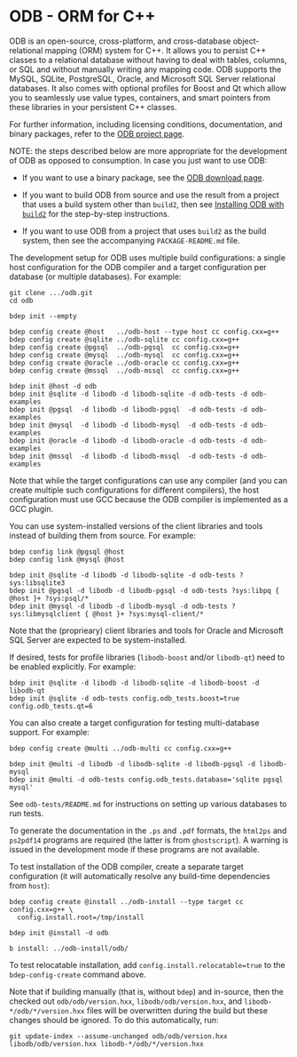 # ODB - ORM for C++

ODB is an open-source, cross-platform, and cross-database object-relational
mapping (ORM) system for C++. It allows you to persist C++ classes to a
relational database without having to deal with tables, columns, or SQL and
without manually writing any mapping code. ODB supports the MySQL, SQLite,
PostgreSQL, Oracle, and Microsoft SQL Server relational databases. It also
comes with optional profiles for Boost and Qt which allow you to seamlessly
use value types, containers, and smart pointers from these libraries in your
persistent C++ classes.

For further information, including licensing conditions, documentation, and
binary packages, refer to the [ODB project
page](https://codesynthesis.com/products/odb/).

NOTE: the steps described below are more appropriate for the development of
ODB as opposed to consumption. In case you just want to use ODB:

* If you want to use a binary package, see the [ODB download
  page](https://codesynthesis.com/products/odb/download.xhtml).

* If you want to build ODB from source and use the result from a project that
  uses a build system other than `build2`, then see [Installing ODB with
  `build2`](https://codesynthesis.com/products/odb/doc/install-build2.xhtml)
  for the step-by-step instructions.

* If you want to use ODB from a project that uses `build2` as the build
  system, then see the accompanying `PACKAGE-README.md` file.

The development setup for ODB uses multiple build configurations: a single
host configuration for the ODB compiler and a target configuration per
database (or multiple databases). For example:

```
git clone .../odb.git
cd odb

bdep init --empty

bdep config create @host   ../odb-host --type host cc config.cxx=g++
bdep config create @sqlite ../odb-sqlite cc config.cxx=g++
bdep config create @pgsql  ../odb-pgsql  cc config.cxx=g++
bdep config create @mysql  ../odb-mysql  cc config.cxx=g++
bdep config create @oracle ../odb-oracle cc config.cxx=g++
bdep config create @mssql  ../odb-mssql  cc config.cxx=g++

bdep init @host -d odb
bdep init @sqlite -d libodb -d libodb-sqlite -d odb-tests -d odb-examples
bdep init @pgsql  -d libodb -d libodb-pgsql  -d odb-tests -d odb-examples
bdep init @mysql  -d libodb -d libodb-mysql  -d odb-tests -d odb-examples
bdep init @oracle -d libodb -d libodb-oracle -d odb-tests -d odb-examples
bdep init @mssql  -d libodb -d libodb-mssql  -d odb-tests -d odb-examples
```

Note that while the target configurations can use any compiler (and you can
create multiple such configurations for different compilers), the host
configuration must use GCC because the ODB compiler is implemented as a GCC
plugin.

You can use system-installed versions of the client libraries and tools
instead of building them from source. For example:

```
bdep config link @pgsql @host
bdep config link @mysql @host

bdep init @sqlite -d libodb -d libodb-sqlite -d odb-tests ?sys:libsqlite3
bdep init @pgsql -d libodb -d libodb-pgsql -d odb-tests ?sys:libpq { @host }+ ?sys:psql/*
bdep init @mysql -d libodb -d libodb-mysql -d odb-tests ?sys:libmysqlclient { @host }+ ?sys:mysql-client/*
```

Note that the (proprieary) client libraries and tools for Oracle and Microsoft
SQL Server are expected to be system-installed.

If desired, tests for profile libraries (`libodb-boost` and/or `libodb-qt`)
need to be enabled explicitly. For example:

```
bdep init @sqlite -d libodb -d libodb-sqlite -d libodb-boost -d libodb-qt
bdep init @sqlite -d odb-tests config.odb_tests.boost=true config.odb_tests.qt=6
```

You can also create a target configuration for testing multi-database support.
For example:

```
bdep config create @multi ../odb-multi cc config.cxx=g++

bdep init @multi -d libodb -d libodb-sqlite -d libodb-pgsql -d libodb-mysql
bdep init @multi -d odb-tests config.odb_tests.database='sqlite pgsql mysql'
```

See `odb-tests/README.md` for instructions on setting up various databases to
run tests.

To generate the documentation in the `.ps` and `.pdf` formats, the `html2ps`
and `ps2pdf14` programs are required (the latter is from `ghostscript`). A
warning is issued in the development mode if these programs are not available.

To test installation of the ODB compiler, create a separate target
configuration (it will automatically resolve any build-time dependencies from
`host`):

```
bdep config create @install ../odb-install --type target cc config.cxx=g++ \
  config.install.root=/tmp/install

bdep init @install -d odb

b install: ../odb-install/odb/
```

To test relocatable installation, add `config.install.relocatable=true` to
the `bdep-config-create` command above.

Note that if building manually (that is, without `bdep`) and in-source, then
the checked out `odb/odb/version.hxx`, `libodb/odb/version.hxx`, and
`libodb-*/odb/*/version.hxx` files will be overwritten during the build but
these changes should be ignored. To do this automatically, run:

```
git update-index --assume-unchanged odb/odb/version.hxx libodb/odb/version.hxx libodb-*/odb/*/version.hxx
```
